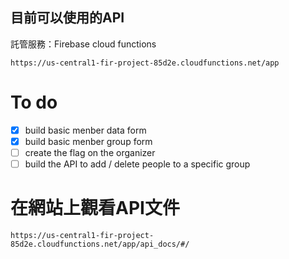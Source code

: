 
目前可以使用的API
------------
託管服務：Firebase cloud functions
```
https://us-central1-fir-project-85d2e.cloudfunctions.net/app
```            
  
# To do
- [x] build basic menber data form
- [x] build basic menber group form
- [ ] create the flag on the organizer
- [ ] build the API to add / delete people to a specific group  

# 在網站上觀看API文件
```
https://us-central1-fir-project-85d2e.cloudfunctions.net/app/api_docs/#/
```